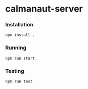 # calmanaut-server

### Installation
```
npm install .
```

### Running
```
npm run start
```

### Testing
```
npm run test
```
